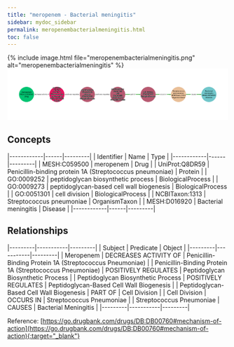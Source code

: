 ```yaml
---
title: "meropenem - Bacterial meningitis"
sidebar: mydoc_sidebar
permalink: meropenembacterialmeningitis.html
toc: false 
---
```


{% include image.html file="meropenembacterialmeningitis.png" alt="meropenembacterialmeningitis" %}![Path Visualization](/images/meropenembacterialmeningitis.png)

## Concepts

|------------|------|---------|
| Identifier | Name | Type    |
|------------|------|---------|
| MESH:C059500 | meropenem | Drug |
| UniProt:Q8DR59 | Penicillin-binding protein 1A (Streptococcus pneumoniae) | Protein |
| GO:0009252 | peptidoglycan biosynthetic process | BiologicalProcess |
| GO:0009273 | peptidoglycan-based cell wall biogenesis | BiologicalProcess |
| GO:0051301 | cell division | BiologicalProcess |
| NCBITaxon:1313 | Streptococcus pneumoniae | OrganismTaxon |
| MESH:D016920 | Bacterial meningitis | Disease |
|------------|------|---------|

## Relationships

|---------|-----------|---------|
| Subject | Predicate | Object  |
|---------|-----------|---------|
| Meropenem | DECREASES ACTIVITY OF | Penicillin-Binding Protein 1A (Streptococcus Pneumoniae) |
| Penicillin-Binding Protein 1A (Streptococcus Pneumoniae) | POSITIVELY REGULATES | Peptidoglycan Biosynthetic Process |
| Peptidoglycan Biosynthetic Process | POSITIVELY REGULATES | Peptidoglycan-Based Cell Wall Biogenesis |
| Peptidoglycan-Based Cell Wall Biogenesis | PART OF | Cell Division |
| Cell Division | OCCURS IN | Streptococcus Pneumoniae |
| Streptococcus Pneumoniae | CAUSES | Bacterial Meningitis |
|---------|-----------|---------|

Reference: [https://go.drugbank.com/drugs/DB:DB00760#mechanism-of-action](https://go.drugbank.com/drugs/DB:DB00760#mechanism-of-action){:target="_blank"}